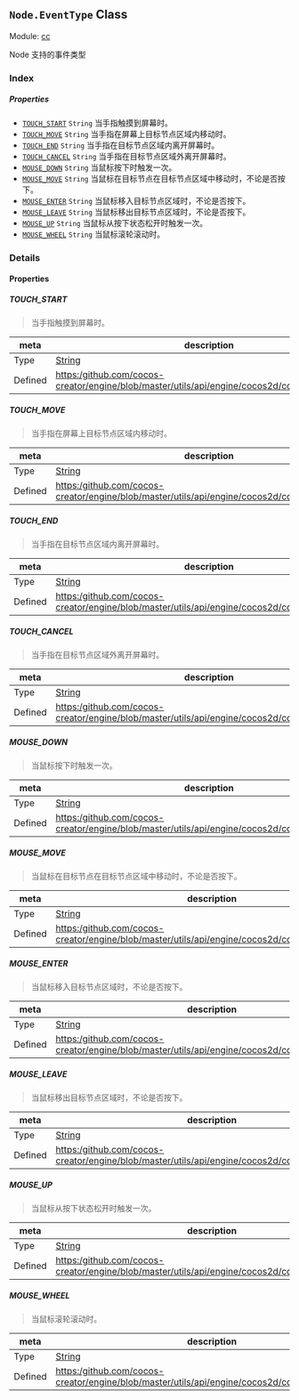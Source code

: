 ## `Node.EventType` Class



Module: [cc](../modules/cc.md)




Node 支持的事件类型

### Index

##### Properties

  - [`TOUCH_START`](#touchstart) `String` 当手指触摸到屏幕时。
  - [`TOUCH_MOVE`](#touchmove) `String` 当手指在屏幕上目标节点区域内移动时。
  - [`TOUCH_END`](#touchend) `String` 当手指在目标节点区域内离开屏幕时。
  - [`TOUCH_CANCEL`](#touchcancel) `String` 当手指在目标节点区域外离开屏幕时。
  - [`MOUSE_DOWN`](#mousedown) `String` 当鼠标按下时触发一次。
  - [`MOUSE_MOVE`](#mousemove) `String` 当鼠标在目标节点在目标节点区域中移动时，不论是否按下。
  - [`MOUSE_ENTER`](#mouseenter) `String` 当鼠标移入目标节点区域时，不论是否按下。
  - [`MOUSE_LEAVE`](#mouseleave) `String` 当鼠标移出目标节点区域时，不论是否按下。
  - [`MOUSE_UP`](#mouseup) `String` 当鼠标从按下状态松开时触发一次。
  - [`MOUSE_WHEEL`](#mousewheel) `String` 当鼠标滚轮滚动时。





### Details


#### Properties


##### TOUCH_START

> 当手指触摸到屏幕时。

| meta | description |
|------|-------------|
| Type | <a href="https://developer.mozilla.org/en/JavaScript/Reference/Global_Objects/String" class="crosslink external" target="_blank">String</a> |
| Defined | [https:/github.com/cocos-creator/engine/blob/master/utils/api/engine/cocos2d/core/CCNode.js:61](https:/github.com/cocos-creator/engine/blob/master/utils/api/engine/cocos2d/core/CCNode.js#L61) |



##### TOUCH_MOVE

> 当手指在屏幕上目标节点区域内移动时。

| meta | description |
|------|-------------|
| Type | <a href="https://developer.mozilla.org/en/JavaScript/Reference/Global_Objects/String" class="crosslink external" target="_blank">String</a> |
| Defined | [https:/github.com/cocos-creator/engine/blob/master/utils/api/engine/cocos2d/core/CCNode.js:69](https:/github.com/cocos-creator/engine/blob/master/utils/api/engine/cocos2d/core/CCNode.js#L69) |



##### TOUCH_END

> 当手指在目标节点区域内离开屏幕时。

| meta | description |
|------|-------------|
| Type | <a href="https://developer.mozilla.org/en/JavaScript/Reference/Global_Objects/String" class="crosslink external" target="_blank">String</a> |
| Defined | [https:/github.com/cocos-creator/engine/blob/master/utils/api/engine/cocos2d/core/CCNode.js:77](https:/github.com/cocos-creator/engine/blob/master/utils/api/engine/cocos2d/core/CCNode.js#L77) |



##### TOUCH_CANCEL

> 当手指在目标节点区域外离开屏幕时。

| meta | description |
|------|-------------|
| Type | <a href="https://developer.mozilla.org/en/JavaScript/Reference/Global_Objects/String" class="crosslink external" target="_blank">String</a> |
| Defined | [https:/github.com/cocos-creator/engine/blob/master/utils/api/engine/cocos2d/core/CCNode.js:85](https:/github.com/cocos-creator/engine/blob/master/utils/api/engine/cocos2d/core/CCNode.js#L85) |



##### MOUSE_DOWN

> 当鼠标按下时触发一次。

| meta | description |
|------|-------------|
| Type | <a href="https://developer.mozilla.org/en/JavaScript/Reference/Global_Objects/String" class="crosslink external" target="_blank">String</a> |
| Defined | [https:/github.com/cocos-creator/engine/blob/master/utils/api/engine/cocos2d/core/CCNode.js:94](https:/github.com/cocos-creator/engine/blob/master/utils/api/engine/cocos2d/core/CCNode.js#L94) |



##### MOUSE_MOVE

> 当鼠标在目标节点在目标节点区域中移动时，不论是否按下。

| meta | description |
|------|-------------|
| Type | <a href="https://developer.mozilla.org/en/JavaScript/Reference/Global_Objects/String" class="crosslink external" target="_blank">String</a> |
| Defined | [https:/github.com/cocos-creator/engine/blob/master/utils/api/engine/cocos2d/core/CCNode.js:102](https:/github.com/cocos-creator/engine/blob/master/utils/api/engine/cocos2d/core/CCNode.js#L102) |



##### MOUSE_ENTER

> 当鼠标移入目标节点区域时，不论是否按下。

| meta | description |
|------|-------------|
| Type | <a href="https://developer.mozilla.org/en/JavaScript/Reference/Global_Objects/String" class="crosslink external" target="_blank">String</a> |
| Defined | [https:/github.com/cocos-creator/engine/blob/master/utils/api/engine/cocos2d/core/CCNode.js:110](https:/github.com/cocos-creator/engine/blob/master/utils/api/engine/cocos2d/core/CCNode.js#L110) |



##### MOUSE_LEAVE

> 当鼠标移出目标节点区域时，不论是否按下。

| meta | description |
|------|-------------|
| Type | <a href="https://developer.mozilla.org/en/JavaScript/Reference/Global_Objects/String" class="crosslink external" target="_blank">String</a> |
| Defined | [https:/github.com/cocos-creator/engine/blob/master/utils/api/engine/cocos2d/core/CCNode.js:118](https:/github.com/cocos-creator/engine/blob/master/utils/api/engine/cocos2d/core/CCNode.js#L118) |



##### MOUSE_UP

> 当鼠标从按下状态松开时触发一次。

| meta | description |
|------|-------------|
| Type | <a href="https://developer.mozilla.org/en/JavaScript/Reference/Global_Objects/String" class="crosslink external" target="_blank">String</a> |
| Defined | [https:/github.com/cocos-creator/engine/blob/master/utils/api/engine/cocos2d/core/CCNode.js:126](https:/github.com/cocos-creator/engine/blob/master/utils/api/engine/cocos2d/core/CCNode.js#L126) |



##### MOUSE_WHEEL

> 当鼠标滚轮滚动时。

| meta | description |
|------|-------------|
| Type | <a href="https://developer.mozilla.org/en/JavaScript/Reference/Global_Objects/String" class="crosslink external" target="_blank">String</a> |
| Defined | [https:/github.com/cocos-creator/engine/blob/master/utils/api/engine/cocos2d/core/CCNode.js:134](https:/github.com/cocos-creator/engine/blob/master/utils/api/engine/cocos2d/core/CCNode.js#L134) |






